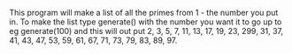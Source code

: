 This program will make a list of all the primes from 1 - the number you put in. To make the list type generate() with the number you want it to go up to eg generate(100) and this will out put 2, 3, 5, 7, 11, 13, 17, 19, 23, 299, 31, 37, 41, 43, 47, 53, 59, 61, 67, 71, 73, 79, 83, 89, 97.
